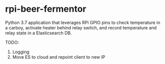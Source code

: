 # rpi-beer-fermentor

Python 3.7 application that leverages RPi GPIO pins to check temperature in a carboy, activate heater behind relay switch, and record temperature and relay state in a Elasticsearch DB.

TODO:
  1. Logging
  2. Move ES to cloud and repoint client to new IP
